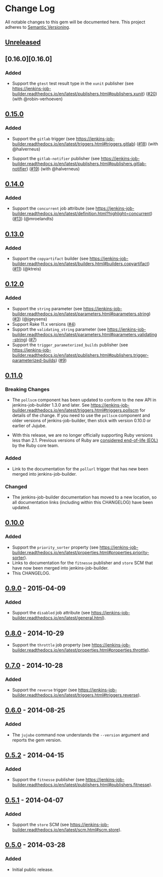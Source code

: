 # Change Log

All notable changes to this gem will be documented here. This project
adheres to [Semantic Versioning](http://semver.org/).

## [Unreleased][unreleased]

## [0.16.0][0.16.0]

### Added

- Support the `gtest` test result type in the `xunit` publisher (see
  https://jenkins-job-builder.readthedocs.io/en/latest/publishers.html#publishers.xunit)  ([#20](https://github.com/randycoulman/jujube/pull/20)) (with @robin-verhoeven)

## [0.15.0][0.15.0]

### Added

- Support the `gitlab` trigger (see https://jenkins-job-builder.readthedocs.io/en/latest/triggers.html#triggers.gitlab) ([#18](https://github.com/randycoulman/jujube/pull/18)) (with @halverneus)

- Support the `gitlab-notifier` publisher (see https://jenkins-job-builder.readthedocs.io/en/latest/publishers.html#publishers.gitlab-notifier) ([#19](https://github.com/randycoulman/jujube/pull/19)) (with @halverneus)

## [0.14.0][0.14.0]

### Added

- Support the `concurrent` job attribute
  (see https://jenkins-job-builder.readthedocs.io/en/latest/definition.html?highlight=concurrent) ([#13](https://github.com/randycoulman/jujube/pull/11)) (@mroelandts)

## [0.13.0][0.13.0]

### Added

- Support the `copyartifact` builder (see https://jenkins-job-builder.readthedocs.io/en/latest/builders.html#builders.copyartifact) ([#11](https://github.com/randycoulman/jujube/pull/11)) (@ktreis)

## [0.12.0][0.12.0]

### Added

- Support the `string` parameter (see https://jenkins-job-builder.readthedocs.io/en/latest/parameters.html#parameters.string) ([#3](https://github.com/randycoulman/jujube/pull/3)) (@jgeysens)
- Support Rake 11.x versions ([#4](https://github.com/randycoulman/jujube/pull/4))
- Support the `validating_string` parameter (see https://jenkins-job-builder.readthedocs.io/en/latest/parameters.html#parameters.validating-string) ([#7](https://github.com/randycoulman/jujube/pull/7))
- Support the `trigger_parameterized_builds` publisher (see https://jenkins-job-builder.readthedocs.io/en/latest/publishers.html#publishers.trigger-parameterized-builds) ([#9](https://github.com/randycoulman/jujube/pull/9))

## [0.11.0][0.11.0]

### Breaking Changes

- The `pollscm` component has been updated to conform to the new API in jenkins-job-builder 1.3.0 and later. See https://jenkins-job-builder.readthedocs.io/en/latest/triggers.html#triggers.pollscm for details of the change. If you need to use the `pollscm` component and older versions of jenkins-job-builder, then stick with version 0.10.0 or earlier of Jujube.

- With this release, we are no longer officially supporting Ruby versions less than 2.1. Previous versions of Ruby are [considered end-of-life (EOL)](https://www.ruby-lang.org/en/downloads/) by the Ruby core team.

### Added

- Link to the documentation for the `pollurl` trigger that has new been merged into jenkins-job-builder.

### Changed

- The jenkins-job-builder documentation has moved to a new location, so all documentation links (including within this CHANGELOG) have been updated.

## [0.10.0][0.10.0]

### Added

- Support the `priority_sorter` property (see https://jenkins-job-builder.readthedocs.io/en/latest/properties.html#properties.priority-sorter).
- Links to documentation for the `fitnesse` publisher and `store` SCM that have now been merged into jenkins-job-builder.
- This CHANGELOG.

## [0.9.0][0.9.0] - 2015-04-09

### Added

- Support the `disabled` job attribute
  (see https://jenkins-job-builder.readthedocs.io/en/latest/general.html).

## [0.8.0][0.8.0] - 2014-10-29

- Support the `throttle` job property (see https://jenkins-job-builder.readthedocs.io/en/latest/properties.html#properties.throttle).

## [0.7.0][0.7.0] - 2014-10-28

### Added

- Support the `reverse` trigger (see https://jenkins-job-builder.readthedocs.io/en/latest/triggers.html#triggers.reverse).

## [0.6.0][0.6.0] - 2014-08-25

### Added

- The `jujube` command now understands the `--version` argument and reports the gem version.

## [0.5.2][0.5.2] - 2014-04-15

### Added

- Support the `fitnesse` publisher (see https://jenkins-job-builder.readthedocs.io/en/latest/publishers.html#publishers.fitnesse).

## [0.5.1][0.5.1] - 2014-04-07

### Added

- Support the `store` SCM (see https://jenkins-job-builder.readthedocs.io/en/latest/scm.html#scm.store).

## [0.5.0][0.5.0] - 2014-03-28

### Added

- Initial public release.

[unreleased]: https://github.com/randycoulman/jujube/compare/v0.16.0...HEAD
[0.15.0]: https://github.com/randycoulman/jujube/compare/v0.15.0...v0.16.0
[0.15.0]: https://github.com/randycoulman/jujube/compare/v0.14.0...v0.15.0
[0.14.0]: https://github.com/randycoulman/jujube/compare/v0.13.0...v0.14.0
[0.13.0]: https://github.com/randycoulman/jujube/compare/v0.12.0...v0.13.0
[0.12.0]: https://github.com/randycoulman/jujube/compare/v0.11.0...v0.12.0
[0.11.0]: https://github.com/randycoulman/jujube/compare/v0.10.0...v0.11.0
[0.10.0]: https://github.com/randycoulman/jujube/compare/v0.9.0...v0.10.0
[0.9.0]: https://github.com/randycoulman/jujube/compare/v0.8.0...v0.9.0
[0.8.0]: https://github.com/randycoulman/jujube/compare/v0.7.0...v0.8.0
[0.7.0]: https://github.com/randycoulman/jujube/compare/v0.6.0...v0.7.0
[0.6.0]: https://github.com/randycoulman/jujube/compare/v0.5.2...v0.6.0
[0.5.2]: https://github.com/randycoulman/jujube/compare/v0.5.1...v0.5.2
[0.5.1]: https://github.com/randycoulman/jujube/compare/v0.5.0...v0.5.1
[0.5.0]: https://github.com/randycoulman/jujube/compare/master@%7B2014-03-11%7D...v0.5.0
